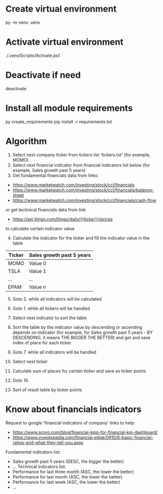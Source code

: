 # Create virtual environment
py -m venv .venv
# Activate virtual environment
./.venv/Scripts/Activate.ps1
# Deactivate if need
deactivate
# Install all module requirements
py create_requirements
pip install -r requirements.txt

# Algorithm 
1. Select next company ticker from tickers list 'tickers.txt' (for example, MOMO)
2. Select next financial indicator from financial indicators list below (for example, Sales growth past 5 years)
3. Get fundamental financials data from links:
- https://www.marketwatch.com/investing/stock/ccl/financials
- https://www.marketwatch.com/investing/stock/ccl/financials/balance-sheet
- https://www.marketwatch.com/investing/stock/ccl/financials/cash-flow

or get technical financials data from link
- https://api.tiingo.com/tiingo/daily/{{ticker}}/prices

to calculate certain indicator value

4. Calculate the indicator for the ticker and fill the indicator value in the table

| Ticker    | Sales growth past 5 years |
| -         | -                         |
| MOMO      | Value 0                   |
| TSLA      | Value 1                   |
| ...       | ...                       |
| EPAM      | Value n                   |

5. Goto 2. while all indicators will be calculated
6. Goto 1. while all tickers will be handled

7. Select next indicator to sort the table
8. Sort the table by the indicator value by descending or ascending depends on indicator (for example, for Sales growth past 5 years - BY DESCENDING, it means THE BIGGER THE BETTER) and get and save index of place for each ticker
9. Goto 7. while all indicators will be handled

10. Select next ticker
11. Calculate sum of places for certain ticker and save as ticker points
12. Goto 10.

13. Sort of result table by ticker points

# Know about financials indicators
Request to google 'financial indicators of company'
links to help:
- https://www.scoro.com/blog/financial-kpis-for-financial-kpi-dashboard/
- https://www.investopedia.com/financial-edge/0910/6-basic-financial-ratios-and-what-they-tell-you.aspx

Fundamental indicators list:
- Sales growth past 5 years (DESC, the bigger the better)
- ...
Technical indicators list:
- Performance for last three month (ASC, the lower the better)
- Performance for last month (ASC, the lower the better)
- Performance for last week (ASC, the lower the better)
- ...